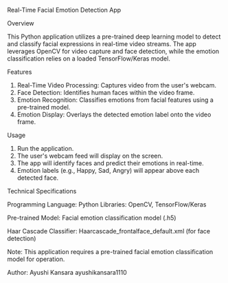 Real-Time Facial Emotion Detection App

Overview

This Python application utilizes a pre-trained deep learning model to detect and classify facial expressions in real-time video streams. The app leverages OpenCV for video capture and face detection, while the emotion classification relies on a loaded TensorFlow/Keras model.

Features

1. Real-Time Video Processing: Captures video from the user's webcam.
2. Face Detection: Identifies human faces within the video frame.
3. Emotion Recognition: Classifies emotions from facial features using a pre-trained model.
4. Emotion Display: Overlays the detected emotion label onto the video frame.

Usage

1. Run the application.
2. The user's webcam feed will display on the screen.
3. The app will identify faces and predict their emotions in real-time.
4. Emotion labels (e.g., Happy, Sad, Angry) will appear above each detected face.
   
Technical Specifications

Programming Language: Python
Libraries: OpenCV, TensorFlow/Keras

Pre-trained Model: Facial emotion classification model (.h5)

Haar Cascade Classifier: Haarcascade_frontalface_default.xml (for face detection)

Note: This application requires a pre-trained facial emotion classification model for operation.

Author: Ayushi Kansara ayushikansara1110
